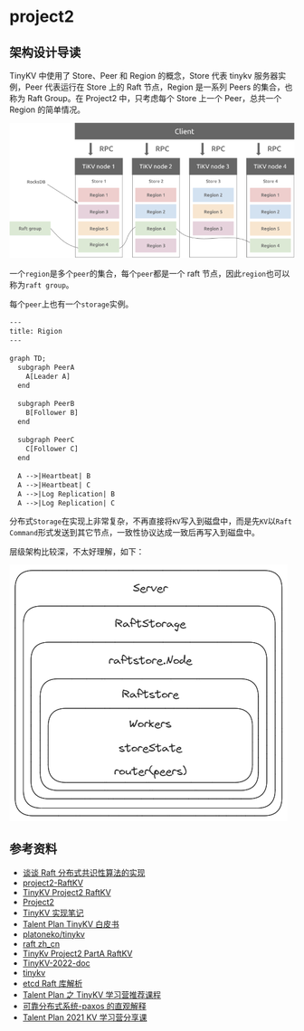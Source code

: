 # project2

## 架构设计导读

TinyKV 中使用了 Store、Peer 和 Region 的概念，Store 代表 tinykv 服务器实例，Peer 代表运行在 Store 上的 Raft 节点，Region 是一系列 Peers 的集合，也称为 Raft Group。在 Project2 中，只考虑每个 Store 上一个 Peer，总共一个 Region 的简单情况。

![server2](./imgs/server2.png)

一个`region`是多个`peer`的集合，每个`peer`都是一个 raft 节点，因此`region`也可以称为`raft group`。

每个`peer`上也有一个`storage`实例。

```mermaid
---
title: Rigion
---

graph TD;
  subgraph PeerA
    A[Leader A]
  end

  subgraph PeerB
    B[Follower B]
  end

  subgraph PeerC
    C[Follower C]
  end

  A -->|Heartbeat| B
  A -->|Heartbeat| C
  A -->|Log Replication| B
  A -->|Log Replication| C

```

分布式`Storage`在实现上非常复杂，不再直接将`KV`写入到磁盘中，而是先`KV`以`Raft Command`形式发送到其它节点，一致性协议达成一致后再写入到磁盘中。

层级架构比较深，不太好理解，如下：

![server](./imgs/server.png)

## 参考资料

- [谈谈 Raft 分布式共识性算法的实现](https://pedrogao.github.io/posts/distribute/raft.html#%E7%8A%B6%E6%80%81%E6%9C%BA)
- [project2-RaftKV](https://github.com/talent-plan/tinykv/blob/course/doc/project2-RaftKV.md)
- [TinyKV Project2 RaftKV](https://chenyunong.com/2021/08/04/TinyKV-Project2/)
- [Project2](https://www.charstal.com/talent-plan-tinykv-project2/)
- [TinyKV 实现笔记](http://blog.rinchannow.top/tinykv-notes/)
- [Talent Plan TinyKV 白皮书](https://www.inlighting.org/archives/talent-plan-tinykv-white-paper)
- [platoneko/tinykv](https://github.com/platoneko/tinykv)
- [raft zh_cn](https://github.com/maemual/raft-zh_cn/blob/master/raft-zh_cn.md)
- [TinyKv Project2 PartA RaftKV](https://blog.csdn.net/qq_42956653/article/details/126954826)
- [TinyKV-2022-doc](https://github.com/sakura-ysy/TinyKV-2022-doc)
- [tinykv](https://github.com/platoneko/tinykv)
- [etcd Raft 库解析](https://www.codedump.info/post/20180922-etcd-raft/)
- [Talent Plan 之 TinyKV 学习营推荐课程](https://learn.pingcap.com/learner/course/390002)
- [可靠分布式系统-paxos 的直观解释](https://blog.openacid.com/algo/paxos/)
- [Talent Plan 2021 KV 学习营分享课](https://learn.pingcap.com/learner/player/510002)
